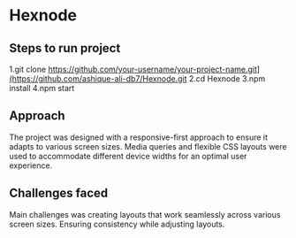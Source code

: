 # Hexnode

## Steps to run project
1.git clone https://github.com/your-username/your-project-name.git](https://github.com/ashique-ali-db7/Hexnode.git
2.cd Hexnode
3.npm install
4.npm start

## Approach
The project was designed with a responsive-first approach to ensure it adapts to various screen sizes.
Media queries and flexible CSS layouts were used to accommodate different device widths for an optimal user experience.

## Challenges faced
Main challenges was creating layouts that work seamlessly across various screen sizes. Ensuring consistency while adjusting layouts.
